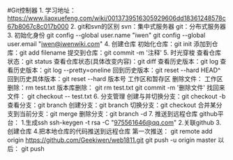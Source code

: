 #Git控制器
    1. 学习地址：https://www.liaoxuefeng.com/wiki/0013739516305929606dd18361248578c67b8067c8c017b000
    2. git和svn的区别
        svn：集中式服务器
        git：分布式服务器   
    3. 初始化身份
        git config --global user.name "iwen"
        git config --global user.email "iwen@iwenwiki.com"
    4. 创建仓库
        初始化仓库：git init
        添加到仓库：git add filename
        提交到仓库：git commit -m '注释'
    5. 时光穿梭
        查看仓库状态：git status
        查看仓库状态(具体改变内容)：git diff
        查看历史版本：git log
        查看历史版本：git log --pretty=oneline
        回到历史版本：git reset --hard HEAD^
        回到历史具体版本：git reset --hard 版本号
        工作区和暂存区
        删除文件：
            工作区删除：rm test.txt
            版本库删除：
                git rm test.txt
                git commit -m '删除文件'
            找回来文件：
                git checkout -- test.txt
    6. 分支管理
        创建与并切换分支：git checkout -b <name>
        查看分支：git branch
        创建分支：git branch <name>
        切换分支：git checkout <name>
        合并某分支到当前分支：git merge <name>
        删除分支：git branch -d <name>
    7. 推送到远程仓库
        github平台：
            1.生成ssh
                ssh-keygen -t rsa -C "975561646@qq.com"
            2.关联github
            3.创建仓库
            4.把本地仓库的代码推送到远程仓库
                第一次推送：
                    git remote add origin https://github.com/Geekiwen/web1811.git
                    git push -u origin master
                以后：
                    git push
